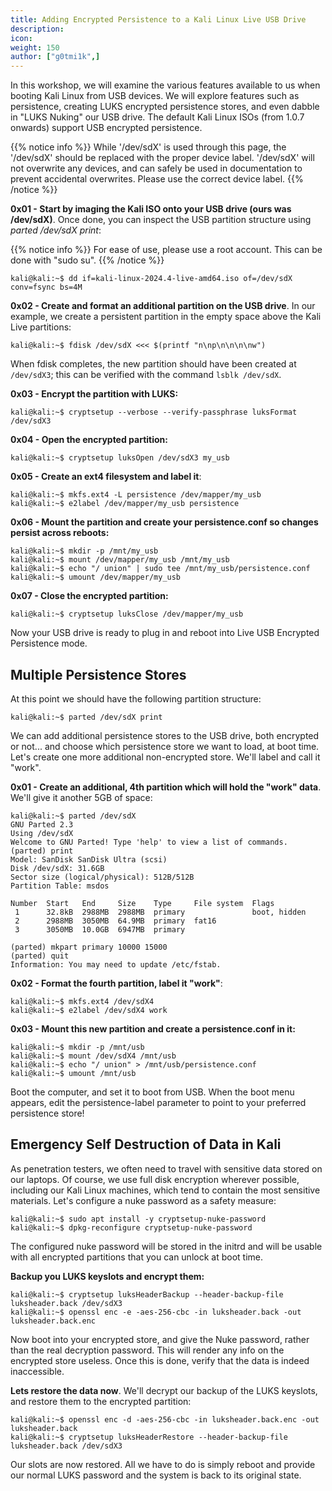 ```yaml
---
title: Adding Encrypted Persistence to a Kali Linux Live USB Drive
description:
icon:
weight: 150
author: ["g0tmi1k",]
---
```


In this workshop, we will examine the various features available to us when booting Kali Linux from USB devices. We will explore features such as persistence, creating LUKS encrypted persistence stores, and even dabble in "LUKS Nuking" our USB drive. The default Kali Linux ISOs (from 1.0.7 onwards) support USB encrypted persistence.

{{% notice info %}}
While '/dev/sdX' is used through this page, the '/dev/sdX' should be replaced with the proper device label. '/dev/sdX' will not overwrite any devices, and can safely be used in documentation to prevent accidental overwrites. Please use the correct device label.
{{% /notice %}}

**0x01 - Start by imaging the Kali ISO onto your USB drive (ours was /dev/sdX)**. Once done, you can inspect the USB partition structure using _parted /dev/sdX print_:

{{% notice info %}}
For ease of use, please use a root account. This can be done with "sudo su".
{{% /notice %}}

```console
kali@kali:~$ dd if=kali-linux-2024.4-live-amd64.iso of=/dev/sdX conv=fsync bs=4M
```

**0x02 - Create and format an additional partition on the USB drive**. In our example, we create a persistent partition in the empty space above the Kali Live partitions:

```console
kali@kali:~$ fdisk /dev/sdX <<< $(printf "n\np\n\n\n\nw")
```

When fdisk completes, the new partition should have been created at `/dev/sdX3`; this can be verified with the command `lsblk /dev/sdX`.

**0x03 - Encrypt the partition with LUKS:**

```console
kali@kali:~$ cryptsetup --verbose --verify-passphrase luksFormat /dev/sdX3
```

**0x04 - Open the encrypted partition:**

```console
kali@kali:~$ cryptsetup luksOpen /dev/sdX3 my_usb
```

**0x05 - Create an ext4 filesystem and label it**:

```console
kali@kali:~$ mkfs.ext4 -L persistence /dev/mapper/my_usb
kali@kali:~$ e2label /dev/mapper/my_usb persistence
```

**0x06 - Mount the partition and create your persistence.conf so changes persist across reboots:**

```console
kali@kali:~$ mkdir -p /mnt/my_usb
kali@kali:~$ mount /dev/mapper/my_usb /mnt/my_usb
kali@kali:~$ echo "/ union" | sudo tee /mnt/my_usb/persistence.conf
kali@kali:~$ umount /dev/mapper/my_usb
```

**0x07 - Close the encrypted partition:**

```console
kali@kali:~$ cryptsetup luksClose /dev/mapper/my_usb
```

Now your USB drive is ready to plug in and reboot into Live USB Encrypted Persistence mode.

## Multiple Persistence Stores

At this point we should have the following partition structure:

```console
kali@kali:~$ parted /dev/sdX print
```

We can add additional persistence stores to the USB drive, both encrypted or not... and choose which persistence store we want to load, at boot time. Let's create one more additional non-encrypted store. We'll label and call it "work".

**0x01 - Create an additional, 4th partition which will hold the "work" data**. We'll give it another 5GB of space:

```console
kali@kali:~$ parted /dev/sdX
GNU Parted 2.3
Using /dev/sdX
Welcome to GNU Parted! Type 'help' to view a list of commands.
(parted) print
Model: SanDisk SanDisk Ultra (scsi)
Disk /dev/sdX: 31.6GB
Sector size (logical/physical): 512B/512B
Partition Table: msdos

Number  Start   End     Size    Type     File system  Flags
 1      32.8kB  2988MB  2988MB  primary               boot, hidden
 2      2988MB  3050MB  64.9MB  primary  fat16
 3      3050MB  10.0GB  6947MB  primary

(parted) mkpart primary 10000 15000
(parted) quit
Information: You may need to update /etc/fstab.
```

**0x02 - Format the fourth partition, label it "work"**:

```console
kali@kali:~$ mkfs.ext4 /dev/sdX4
kali@kali:~$ e2label /dev/sdX4 work
```

**0x03 - Mount this new partition and create a persistence.conf in it:**

```console
kali@kali:~$ mkdir -p /mnt/usb
kali@kali:~$ mount /dev/sdX4 /mnt/usb
kali@kali:~$ echo "/ union" > /mnt/usb/persistence.conf
kali@kali:~$ umount /mnt/usb
```

Boot the computer, and set it to boot from USB. When the boot menu appears, edit the persistence-label parameter to point to your preferred persistence store!

## Emergency Self Destruction of Data in Kali

As penetration testers, we often need to travel with sensitive data stored on our laptops. Of course, we use full disk encryption wherever possible, including our Kali Linux machines, which tend to contain the most sensitive materials. Let's configure a nuke password as a safety measure:

```console
kali@kali:~$ sudo apt install -y cryptsetup-nuke-password
kali@kali:~$ dpkg-reconfigure cryptsetup-nuke-password
```

The configured nuke password will be stored in the initrd and will be usable with all encrypted partitions that you can unlock at boot time.

**Backup you LUKS keyslots and encrypt them:**

```console
kali@kali:~$ cryptsetup luksHeaderBackup --header-backup-file luksheader.back /dev/sdX3
kali@kali:~$ openssl enc -e -aes-256-cbc -in luksheader.back -out luksheader.back.enc
```

Now boot into your encrypted store, and give the Nuke password, rather than the real decryption password. This will render any info on the encrypted store useless. Once this is done, verify that the data is indeed inaccessible.

**Lets restore the data now**. We'll decrypt our backup of the LUKS keyslots, and restore them to the encrypted partition:

```console
kali@kali:~$ openssl enc -d -aes-256-cbc -in luksheader.back.enc -out luksheader.back
kali@kali:~$ cryptsetup luksHeaderRestore --header-backup-file luksheader.back /dev/sdX3
```

Our slots are now restored. All we have to do is simply reboot and provide our normal LUKS password and the system is back to its original state.

